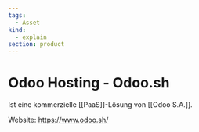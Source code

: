 ```yaml
---
tags:
  - Asset
kind:
  - explain
section: product
---
```


# Odoo Hosting - Odoo.sh

Ist eine kommerzielle [[PaaS]]-Lösung von [[Odoo S.A.]].

Website: <https://www.odoo.sh/>
